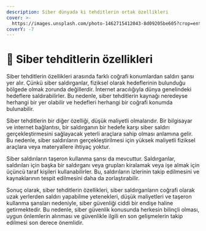 ```yaml
---
description: Siber dünyada ki tehditlerin ortak özellikleri
cover: >-
  https://images.unsplash.com/photo-1462715412043-8d09205be605?crop=entropy&cs=tinysrgb&fm=jpg&ixid=MnwxOTcwMjR8MHwxfHNlYXJjaHw1fHx0aHJlYXR8ZW58MHx8fHwxNjc5MTk3MDYw&ixlib=rb-4.0.3&q=80
coverY: -7
---
```


# 🔫 Siber tehditlerin özellikleri

Siber tehditlerin özellikleri arasında farklı coğrafi konumlardan saldırı şansı yer alır. Çünkü siber saldırganlar, fiziksel olarak hedeflerinin bulunduğu bölgede olmak zorunda değillerdir. İnternet aracılığıyla dünya genelindeki hedeflere saldırabilirler. Bu nedenle, siber tehditlerin kaynağı neredeyse herhangi bir yer olabilir ve hedefleri herhangi bir coğrafi konumda bulunabilir.

Siber tehditlerin bir diğer özelliği, düşük maliyetli olmalarıdır. Bir bilgisayar ve internet bağlantısı, bir saldırganın bir hedefe karşı siber saldırı gerçekleştirmesini sağlayacak yeterli araçlara sahip olması anlamına gelir. Bu nedenle, siber saldırıların gerçekleştirilmesi için yüksek maliyetli fiziksel araçlara veya materyallere ihtiyaç yoktur.

Siber saldırıların taşeron kullanma şansı da mevcuttur. Saldırganlar, saldırıları için başka bir saldırganı veya grupları kiralamak veya işe almak için üçüncü taraf kişileri kullanabilirler. Bu, saldırıların izlerinin takip edilmesini ve kaynaklarının tespit edilmesini daha da zorlaştırabilir.

Sonuç olarak, siber tehditlerin özellikleri, siber saldırganların coğrafi olarak uzak yerlerden saldırı yapabilme yetenekleri, düşük maliyetleri ve taşeron kullanma şansları nedeniyle, siber güvenliği ciddi bir endişe haline getirmektedir. Bu nedenle, siber güvenlik konusunda herkesin bilinçli olması, uygun önlemlerin alınması ve güvenlikle ilgili en son gelişmelerin takip edilmesi son derece önemlidir.
